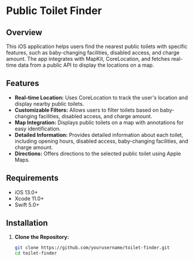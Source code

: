 # Public Toilet Finder

## Overview

This iOS application helps users find the nearest public toilets with specific features, such as baby-changing facilities, disabled access, and charge amount. The app integrates with MapKit, CoreLocation, and fetches real-time data from a public API to display the locations on a map.

## Features

- **Real-time Location:** Uses CoreLocation to track the user's location and display nearby public toilets.
- **Customizable Filters:** Allows users to filter toilets based on baby-changing facilities, disabled access, and charge amount.
- **Map Integration:** Displays public toilets on a map with annotations for easy identification.
- **Detailed Information:** Provides detailed information about each toilet, including opening hours, disabled access, baby-changing facilities, and charge amount.
- **Directions:** Offers directions to the selected public toilet using Apple Maps.

## Requirements

- iOS 13.0+
- Xcode 11.0+
- Swift 5.0+

## Installation

1. **Clone the Repository:**

   ```bash
   git clone https://github.com/yourusername/toilet-finder.git
   cd toilet-finder
